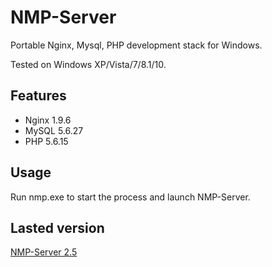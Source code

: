 # NMP-Server
Portable Nginx, Mysql, PHP development stack for Windows.

Tested on Windows XP/Vista/7/8.1/10.

Features
--------
- Nginx 1.9.6
- MySQL 5.6.27
- PHP 5.6.15

Usage
-----
Run nmp.exe to start the process and launch NMP-Server.

Lasted version
--------------
[NMP-Server 2.5](https://github.com/kitten13/NMP-Server)
